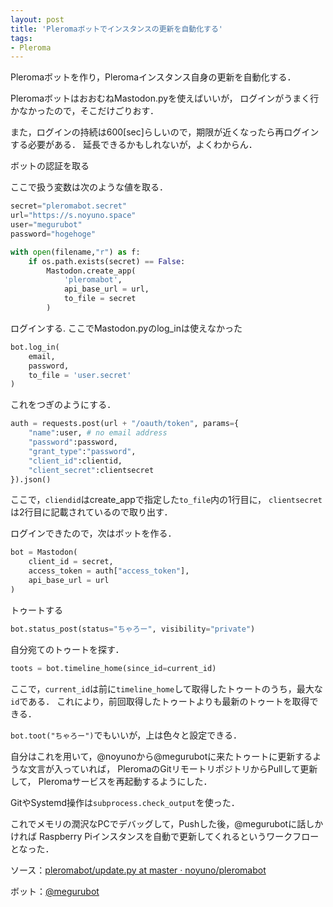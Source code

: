 ```yaml
---
layout: post
title: 'Pleromaボットでインスタンスの更新を自動化する'
tags:
- Pleroma
---
```


Pleromaボットを作り，Pleromaインスタンス自身の更新を自動化する．

PleromaボットはおおむねMastodon.pyを使えばいいが，
ログインがうまく行かなかったので，そこだけごりおす．

また，ログインの持続は600[sec]らしいので，期限が近くなったら再ログインする必要がある．
延長できるかもしれないが，よくわからん．

ボットの認証を取る

ここで扱う変数は次のような値を取る．

~~~python
secret="pleromabot.secret"
url="https://s.noyuno.space"
user="megurubot"
password="hogehoge"
~~~

~~~python
with open(filename,"r") as f:
    if os.path.exists(secret) == False:
        Mastodon.create_app(
            'pleromabot',
            api_base_url = url,
            to_file = secret
        )
~~~

ログインする.
ここでMastodon.pyのlog_inは使えなかった

~~~python
bot.log_in(
    email,
    password,
    to_file = 'user.secret'
)
~~~

これをつぎのようにする．

~~~python
auth = requests.post(url + "/oauth/token", params={
    "name":user, # no email address
    "password":password, 
    "grant_type":"password", 
    "client_id":clientid, 
    "client_secret":clientsecret
}).json()
~~~

ここで，`cliendid`はcreate_appで指定した`to_file`内の1行目に，
`clientsecret`は2行目に記載されているので取り出す．

ログインできたので，次はボットを作る．

~~~python
bot = Mastodon(
    client_id = secret,
    access_token = auth["access_token"],
    api_base_url = url
)
~~~

トゥートする

~~~python
bot.status_post(status="ちゃろー", visibility="private")
~~~

自分宛てのトゥートを探す．

~~~python
toots = bot.timeline_home(since_id=current_id)
~~~

ここで，`current_id`は前に`timeline_home`して取得したトゥートのうち，最大な`id`である．
これにより，前回取得したトゥートよりも最新のトゥートを取得できる．

`bot.toot("ちゃろー")`でもいいが，上は色々と設定できる．

自分はこれを用いて，@noyunoから@megurubotに来たトゥートに更新するような文言が入っていれば，
PleromaのGitリモートリポジトリからPullして更新して，
Pleromaサービスを再起動するようにした．

GitやSystemd操作は`subprocess.check_output`を使った．

これでメモリの潤沢なPCでデバッグして，Pushした後，@megurubotに話しかければ
Raspberry Piインスタンスを自動で更新してくれるというワークフローとなった．

ソース：[pleromabot/update.py at master · noyuno/pleromabot](https://github.com/noyuno/pleromabot/blob/master/update.py)

ボット：[@megurubot](https://s.noyuno.space/users/255)


